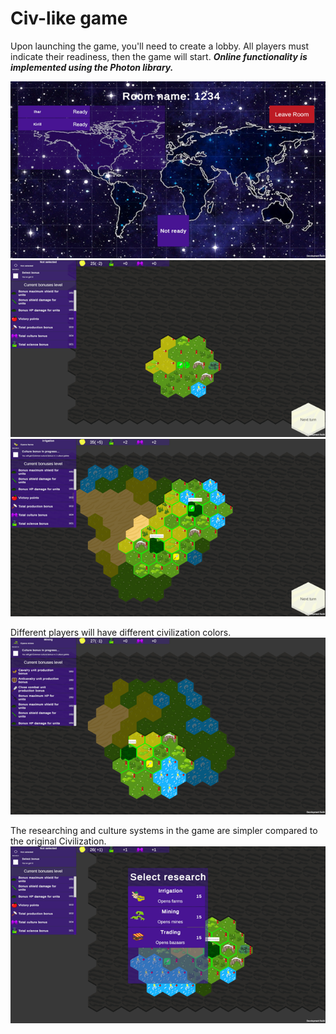 # Civ-like game
Upon launching the game, you'll need to create a lobby. All players must indicate their readiness, then the game will start.
***Online functionality is implemented using the Photon library.***

![Lobby: ](https://github.com/Hostileca/Civ-like-game/blob/master/Screenshots/Lobby.png)
![Stared game: ](https://github.com/Hostileca/Civ-like-game/blob/master/Screenshots/StartedGame.png)
![New town was created: ](https://github.com/Hostileca/Civ-like-game/blob/master/Screenshots/two_towns.png)

Different players will have different civilization colors.
![Two players: ](https://github.com/Hostileca/Civ-like-game/blob/master/Screenshots/AnotherPlayer.png)

The researching and culture systems in the game are simpler compared to the original Civilization.
![Researches: ](https://github.com/Hostileca/Civ-like-game/blob/master/Screenshots/Researches.png)
